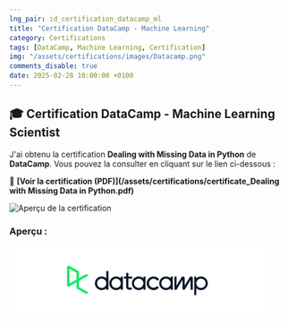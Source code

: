 ```yaml
---
lng_pair: id_certification_datacamp_ml
title: "Certification DataCamp - Machine Learning"
category: Certifications
tags: [DataCamp, Machine Learning, Certification]
img: "/assets/certifications/images/Datacamp.png"
comments_disable: true
date: 2025-02-28 10:00:00 +0100
---
```


## 🎓 Certification DataCamp - Machine Learning Scientist  

J'ai obtenu la certification **Dealing with Missing Data in Python** de **DataCamp**. Vous pouvez la consulter en cliquant sur le lien ci-dessous :  

📜 **[Voir la certification (PDF)](/assets/certifications/certificate_Dealing with Missing Data in Python.pdf)**  

![Aperçu de la certification](/assets/images/datacamp-ml.png)  

### Aperçu :  
[![Voir la certification](/assets/certifications/images/Datacamp.png)](/assets/certifications/datacamp-ml.pdf)

